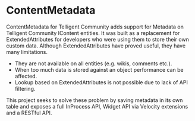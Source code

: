 # ContentMetadata
ContentMetadata for Telligent Community adds support for Metadata on Telligent Community IContent entities. It was built as a replacement for ExtendedAttributes for developers who were using them to store their own custom data.
Although ExtendedAttributes have proved useful, they have many limitations. 
* They are not available on all entities (e.g. wikis, comments etc.).
* When too much data is stored against an object performance can be affected.
* Lookup based on ExtendedAttributes is not possible due to lack of API filtering.

This project seeks to solve these problem by saving metadata in its own table and exposes a full InProcess API, Widget API via Velocity extensions and a RESTful API.
